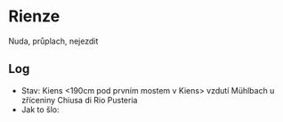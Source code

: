 # Rienze

Nuda, průplach, nejezdit

## Log

* Stav: Kiens <190cm pod prvním mostem v Kiens> vzdutí Mühlbach u zříceniny Chiusa di Rio Pusteria
* Jak to šlo: 
